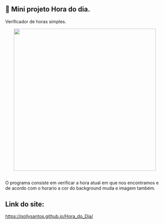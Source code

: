 ## 👾 Mini projeto Hora do dia.

Verificador de horas simples.

<div align="center">
  <img height="450em" src="https://user-images.githubusercontent.com/99842806/162641939-6ad6328c-06a6-4f89-8195-6fc522a557a5.gif"/>
</div>

##

O programa consiste em verificar a hora atual em que nos encontramos e de acordo com o horario a cor do background muda e imagem também.

## Link do site:
https://pollysantos.github.io/Hora_do_Dia/
